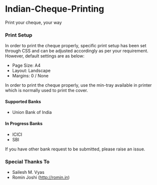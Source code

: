# Indian-Cheque-Printing
Print your cheque, your way

### Print Setup
In order to print the cheque properly, specific print setup has been set through CSS and can be adjusted accordingly as per your requirement. However, default settings are as below:
* Page Size: A4
* Layout: Landscape
* Margins: 0 / None

In order to print the cheque properly, use the min-tray available in printer which is normally used to print the cover.

#### Supported Banks
* Union Bank of India

#### In Progress Banks
* ICICI
* SBI

If you have other bank request to be submitted, please raise an issue.

### Special Thanks To
* Sailesh M. Vyas
* Romin Joshi (http://romin.in)